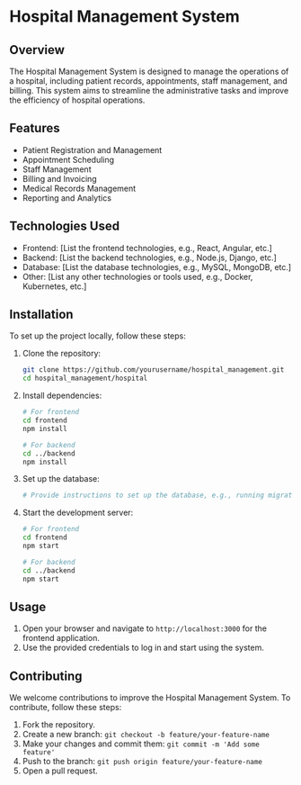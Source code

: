 # Hospital Management System

## Overview

The Hospital Management System is designed to manage the operations of a hospital, including patient records, appointments, staff management, and billing. This system aims to streamline the administrative tasks and improve the efficiency of hospital operations.

## Features

- Patient Registration and Management
- Appointment Scheduling
- Staff Management
- Billing and Invoicing
- Medical Records Management
- Reporting and Analytics

## Technologies Used

- Frontend: [List the frontend technologies, e.g., React, Angular, etc.]
- Backend: [List the backend technologies, e.g., Node.js, Django, etc.]
- Database: [List the database technologies, e.g., MySQL, MongoDB, etc.]
- Other: [List any other technologies or tools used, e.g., Docker, Kubernetes, etc.]

## Installation

To set up the project locally, follow these steps:

1. Clone the repository:
    ```bash
    git clone https://github.com/yourusername/hospital_management.git
    cd hospital_management/hospital
    ```

2. Install dependencies:
    ```bash
    # For frontend
    cd frontend
    npm install

    # For backend
    cd ../backend
    npm install
    ```

3. Set up the database:
    ```bash
    # Provide instructions to set up the database, e.g., running migrations, seeding data, etc.
    ```

4. Start the development server:
    ```bash
    # For frontend
    cd frontend
    npm start

    # For backend
    cd ../backend
    npm start
    ```

## Usage

1. Open your browser and navigate to `http://localhost:3000` for the frontend application.
2. Use the provided credentials to log in and start using the system.

## Contributing

We welcome contributions to improve the Hospital Management System. To contribute, follow these steps:

1. Fork the repository.
2. Create a new branch: `git checkout -b feature/your-feature-name`
3. Make your changes and commit them: `git commit -m 'Add some feature'`
4. Push to the branch: `git push origin feature/your-feature-name`
5. Open a pull request.

